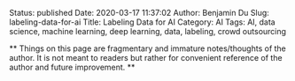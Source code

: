 Status: published
Date: 2020-03-17 11:37:02
Author: Benjamin Du
Slug: labeling-data-for-ai
Title: Labeling Data for AI
Category: AI
Tags: AI, data science, machine learning, deep learning, data, labeling, crowd outsourcing

**
Things on this page are fragmentary and immature notes/thoughts of the author.
It is not meant to readers but rather for convenient reference of the author and future improvement.
**


